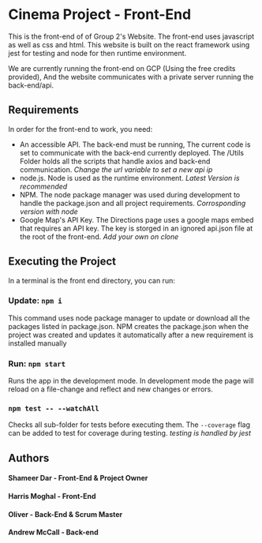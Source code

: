 # Cinema Project - Front-End

This is the front-end of of Group 2's Website. The front-end uses javascript as well as css and html. This website is built on the react framework using jest for testing and node for then runtime environment.

We are currently running the front-end on GCP (Using the free credits provided), And the website communicates with a private server running the back-end/api.

## Requirements

In order for the front-end to work, you need:
 - An accessible API. The back-end must be running, The current code is set to communicate with the back-end currently deployed. The /Utils Folder holds all the scripts that handle axios and back-end communication. *Change the url variable to set a new api ip*
 - node.js. Node is used as the runtime environment. *Latest Version is recommended*
 - NPM. The node package manager was used during development to handle the package.json and all project requirements. *Corrosponding version with node*
 - Google Map's API Key. The Directions page uses a google maps embed that requires an API key. The key is storged in an ignored api.json file at the root of the front-end. *Add your own on clone*

## Executing the Project

In a terminal is the front end directory, you can run:

### Update: `npm i`

This command uses node package manager to update or download all the packages listed in package.json. NPM creates the package.json when the project was created and updates it automatically after a new requirement is installed manually 

### Run: `npm start`

Runs the app in the development mode. In development mode the page will reload on a file-change and reflect and new changes or errors. 

### `npm test -- --watchAll`

Checks all sub-folder for tests before executing them. The `--coverage` flag can be added to test for coverage during testing. *testing is handled by jest*

##  Authors

#### Shameer Dar - Front-End & Project Owner
#### Harris Moghal - Front-End
#### Oliver - Back-End & Scrum Master
#### Andrew McCall - Back-end
